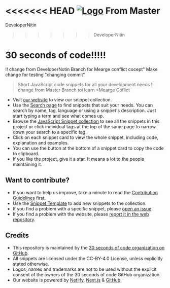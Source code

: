 <<<<<<< HEAD
[![Logo](/logo.png)](https://30secondsofcode.org/js/p/1)
From Master
=======
DeveloperNitin

>>>>>>> DeveloperNitin
# 30 seconds of code!!!!!
!! change from DeveloperNotin Branch for Mearge conflict cocept"
Make change for testing "changing commit"
> Short JavaScript code snippets for all your development needs
!! change from Master Branch toi learn <Mearge Coflict
* Visit [our website](https://30secondsofcode.org) to view our snippet collection.
* Use the [Search page](https://30secondsofcode.org/search) to find snippets that suit your needs. You can search by name, tag, language or using a snippet's description. Just start typing a term and see what comes up.
* Browse the [JavaScript Snippet collection](https://30secondsofcode.org/js/p/1) to see all the snippets in this project or click individual tags at the top of the same page to narrow down your search to a specific tag.
* Click on each snippet card to view the whole snippet, including code, explanation and examples.
* You can use the button at the bottom of a snippet card to copy the code to clipboard.
* If you like the project, give it a star. It means a lot to the people maintaining it.

## Want to contribute?

* If you want to help us improve, take a minute to read the [Contribution Guidelines](/CONTRIBUTING.md) first.
* Use the [Snippet Template](/snippet-template.md) to add new snippets to the collection.
* If you find a problem with a specific snippet, please [open an issue](https://github.com/30-seconds/30-seconds-of-code/issues/new).
* If you find a problem with the website, please [report it in the web repository](https://github.com/30-seconds/30-seconds-web/issues/new).

## Credits

* This repository is maintained by the [30 seconds of code organization on GitHub](https://github.com/30-seconds).
* All snippets are licensed under the CC-BY-4.0 License, unless explicitly stated otherwise.
* Logos, names and trademarks are not to be used without the explicit consent of the owners of the 30 seconds of code GitHub organization.
* Our website is powered by [Netlify](https://www.netlify.com/), [Next.js](https://nextjs.org/) & [GitHub](https://github.com/).
